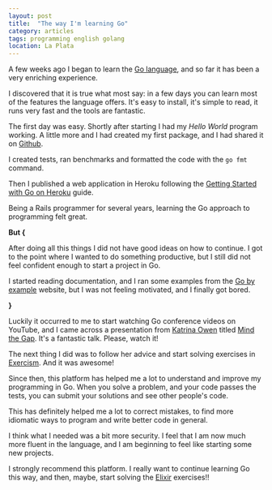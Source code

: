 ```yaml
---
layout: post
title:  "The way I'm learning Go"
category: articles
tags: programming english golang
location: La Plata
---
```


A few weeks ago I began to learn the [Go language](https://golang.org/), and so
far it has been a very enriching experience.

I discovered that it is true what most say: in a few days you can learn most of
the features the language offers. It's easy to install, it's simple to read, it
runs very fast and the tools are fantastic.

The first day was easy. Shortly after starting I had my *Hello World* program
working. A little more and I had created my first package, and I had shared it
on [Github](https://github.com/nicanor/interesting-names).

I created tests, ran benchmarks and formatted the code with the `go fmt`
command.

Then I published a web application in Heroku following the
[Getting Started with Go on Heroku](https://devcenter.heroku.com/articles/getting-started-with-go)
guide.

Being a Rails programmer for several years, learning the Go approach to
programming felt great.

**But {**

After doing all this things I did not have good ideas on how to continue.
I got to the point where I wanted to do something productive, but I still did
not feel confident enough to start a project in Go.

I started reading documentation, and I ran some examples from the
[Go by example](https://gobyexample.com/) website, but I was not feeling
motivated, and I finally got bored.

**}**

Luckily it occurred to me to start watching Go conference videos on YouTube, and
I came across a presentation from [Katrina Owen](https://twitter.com/kytrinyx)
titled [Mind the Gap](https://youtu.be/ClPIeuL9HnI). It's a fantastic talk.
Please, watch it!

The next thing I did was to follow her advice and start solving exercises in
[Exercism](http://exercism.io/languages/go/about). And it was awesome!

Since then, this platform has helped me a lot to understand and improve my
programming in Go. When you solve a problem, and your code passes the tests,
you can submit your solutions and see other people's code.

This has definitely helped me a lot to correct mistakes, to find more idiomatic
ways to program and write better code in general.

I think what I needed was a bit more security. I feel that I am now much more
fluent in the language, and I am beginning to feel like starting some new
projects.

I strongly recommend this platform. I really want to continue learning Go this
way, and then, maybe, start solving the
[Elixir](http://exercism.io/languages/elixir/about) exercises!!
